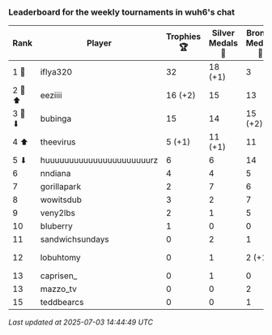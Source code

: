 ### Leaderboard for the weekly tournaments in wuh6's chat
| Rank | Player | Trophies 🏆 | Silver Medals 🥈 | Bronze Medals 🥉 | Points |
|------|--------|-------------|------------------|------------------|--------|
| 1 🥇 | iflya320 | 32 | 18 (+1) | 3 | 115.5 (+1.0) |
| 2 🥈 ⬆| eeziiii | 16 (+2) | 15 | 13 | 69.5 (+6.0) |
| 3 🥉 ⬇| bubinga | 15 | 14 | 15 (+2) | 66.5 (+1.0) |
| 4 ⬆| theevirus | 5 (+1) | 11 (+1) | 11 | 31.5 (+4.0) |
| 5 ⬇| huuuuuuuuuuuuuuuuuuuuuurz | 6 | 6 | 14 | 31.0 |
| 6 | nndiana | 4 | 4 | 5 | 18.5 |
| 7 | gorillapark | 2 | 7 | 6 | 16.0 |
| 8 | wowitsdub | 3 | 2 | 7 | 14.5 |
| 9 | veny2lbs | 2 | 1 | 5 | 9.5 |
| 10 | bluberry | 1 | 0 | 0 | 3.0 |
| 11 | sandwichsundays | 0 | 2 | 1 | 2.5 |
| 12 | lobuhtomy | 0 | 1 | 2 (+1) | 2.0 (+0.5) |
| 13 | caprisen_ | 0 | 1 | 0 | 1.0 |
| 13 | mazzo_tv | 0 | 0 | 2 | 1.0 |
| 15 | teddbearcs | 0 | 0 | 1 | 0.5 |

_Last updated at 2025-07-03 14:44:49 UTC_